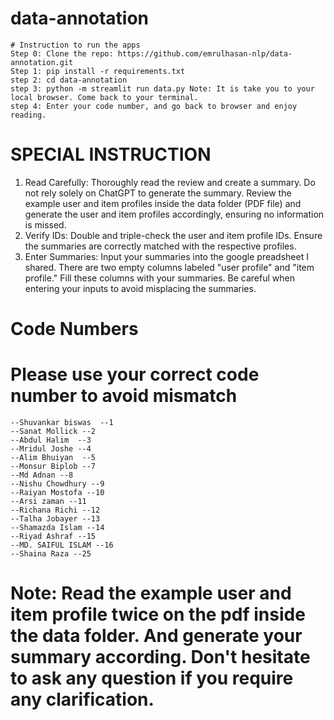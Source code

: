 # data-annotation
    # Instruction to run the apps
    Step 0: Clone the repo: https://github.com/emrulhasan-nlp/data-annotation.git
    Step 1: pip install -r requirements.txt
    step 2: cd data-annotation
    step 3: python -m streamlit run data.py Note: It is take you to your local browser. Come back to your terminal.
    step 4: Enter your code number, and go back to browser and enjoy reading.

# SPECIAL INSTRUCTION

   1. Read Carefully: Thoroughly read the review and create a summary. Do not rely solely on ChatGPT to generate the summary. Review the example user and item profiles inside the data folder (PDF file) and generate the user and item profiles accordingly, ensuring no information is missed.
   2. Verify IDs: Double and triple-check the user and item profile IDs. Ensure the summaries are correctly matched with the respective profiles.
   3. Enter Summaries: Input your summaries into the google preadsheet I shared. There are two empty columns labeled "user profile" and "item profile." Fill these columns with your summaries. Be careful when entering your inputs to avoid misplacing the summaries.

# Code Numbers
# Please use your correct code number to avoid mismatch
    --Shuvankar biswas  --1
    --Sanat Mollick --2
    --Abdul Halim  --3
    --Mridul Joshe --4
    --Alim Bhuiyan  --5
    --Monsur Biplob --7
    --Md Adnan --8
    --Nishu Chowdhury --9
    --Raiyan Mostofa --10
    --Arsi zaman --11
    --Richana Richi --12
    --Talha Jobayer --13
    --Shamazda Islam --14
    --Riyad Ashraf --15
    --MD. SAIFUL ISLAM --16
    --Shaina Raza --25

# Note: Read the example user and item profile twice on the pdf inside the data folder. And generate your summary according. Don't hesitate to ask any question if you require any clarification.

